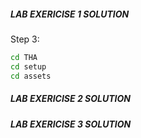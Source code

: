 ##### LAB EXERICISE 1 SOLUTION

Step 3:
```bash
cd THA
cd setup
cd assets
```

##### LAB EXERICISE 2 SOLUTION


##### LAB EXERICISE 3 SOLUTION
